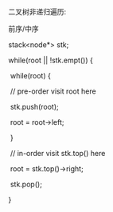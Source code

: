 二叉树非递归遍历:

前序/中序

stack\<node*\> stk;

while(root || !stk.empt()) {

​	while(root) {

​		// pre-order visit root here

​		stk.push(root);

​		root = root->left;

​	}

​	// in-order visit stk.top() here

​	root = stk.top()->right;

​	stk.pop();

}